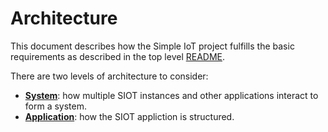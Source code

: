 # Architecture

This document describes how the Simple IoT project fulfills the basic
requirements as described in the top level [README](../../).

There are two levels of architecture to consider:

- **[System](architecture-system.md)**: how multiple SIOT instances and other
  applications interact to form a system.
- **[Application](architecture-app.md)**: how the SIOT appliction is structured.
